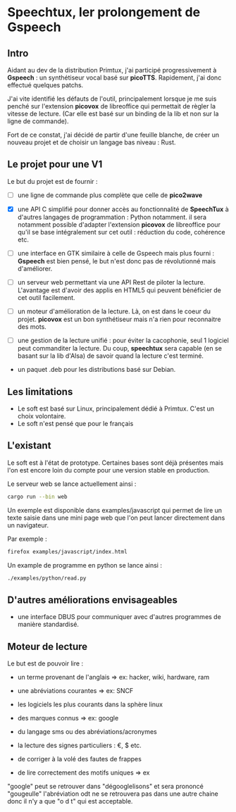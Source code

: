 # Speechtux, ler prolongement de Gspeech

## Intro

Aidant au dev de la distribution Primtux, j'ai participé progressivement à **Gspeech** : un synthétiseur vocal basé sur **picoTTS**.
Rapidement, j'ai donc effectué quelques patchs.

J'ai vite identifié les défauts de l'outil, principalement lorsque je me suis penché sur l'extension **picovox** de libreoffice qui permettait de règler la vitesse de lecture.
(Car elle est basé sur un binding de la lib et non sur la ligne de commande).

Fort de ce constat, j'ai décidé de partir d'une feuille blanche, de créer un nouveau projet et de choisir un langage bas niveau : Rust.

## Le projet pour une V1

Le but du projet est de fournir :

- [ ] une ligne de commande plus complète que celle de **pico2wave**

- [x] une API C simplifié pour donner accès au fonctionnalité de **SpeechTux** à d'autres langages de programmation : Python notamment.
  il sera notamment possible d'adapter l'extension **picovox** de libreoffice pour qu'il se base intégralement sur cet outil :
  réduction du code, cohérence etc.

- [ ] une interface en GTK similaire à celle de Gspeech mais plus fourni : **Gspeech** est bien pensé, le but n'est donc pas de révolutionné mais d'améliorer.

- [ ] un serveur web permettant via une API Rest de piloter la lecture.
L'avantage est d'avoir des applis en HTML5 qui peuvent bénéficier de cet outil facilement.

- [ ] un moteur d'amélioration de la lecture. Là, on est dans le coeur du projet. **picovox** est un bon synthétiseur mais n'a rien pour reconnaitre des mots.

- [ ] une gestion de la lecture unifié : pour éviter la cacophonie, seul 1 logiciel peut commanditer la lecture.
Du coup, **speechtux** sera capable (en se basant sur la lib d'Alsa) de savoir quand la lecture c'est terminé.

- un paquet .deb pour les distributions basé sur Debian.

## Les limitations

- Le soft est basé sur Linux, principalement dédié à Primtux. C'est un choix volontaire.
- Le soft n'est pensé que pour le français

## L'existant

Le soft est à l'état de prototype.
Certaines bases sont déjà présentes mais l'on est encore loin du compte pour une version stable en production.

Le serveur web se lance actuellement ainsi :

```sh
cargo run --bin web
```

Un exemple est disponible dans examples/javascript qui permet de lire un texte saisie dans une mini page web que l'on peut lancer directement dans un navigateur.

Par exemple :

```sh
firefox examples/javascript/index.html
```

Un example de programme en python se lance ainsi :

```sh
./examples/python/read.py
```

## D'autres améliorations envisageables

- une interface DBUS pour communiquer avec d'autres programmes de manière standardisé.

## Moteur de lecture

Le but est de pouvoir lire :

- un terme provenant de l'anglais => ex: hacker, wiki, hardware, ram
- une abréviations courantes => ex: SNCF
- les logiciels les plus courants dans la sphère linux
- des marques connus => ex: google
- du langage sms ou des abréviations/acronymes
- la lecture des signes particuliers : €, $ etc.
    
- de corriger à la volé des fautes de frappes

- de lire correctement des motifs uniques => ex 

"google" peut se retrouver dans "dégooglelisons" et sera prononcé "gougeulle"
l'abréviation odt ne se retrouvera pas dans une autre chaine donc il n'y a que "o d t" qui est acceptable.

